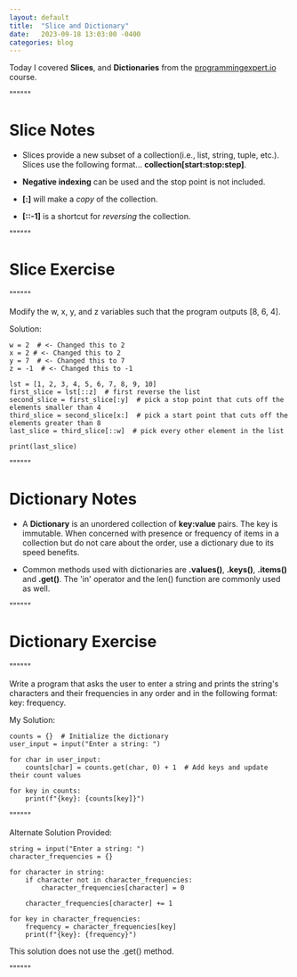 ```yaml
---
layout: default
title:  "Slice and Dictionary"
date:   2023-09-18 13:03:00 -0400
categories: blog
---
```

Today I covered __Slices__, and __Dictionaries__ from the [programmingexpert.io][course-site] course. 

""""""

# Slice Notes

- Slices provide a new subset of a collection(i.e., list, string, tuple, etc.). Slices use the following format... 
__collection[start:stop:step]__. 

- __Negative indexing__ can be used and the stop point is not included. 

- __[:]__ will make a _copy_ of the collection.

- __[::-1]__ is a shortcut for _reversing_ the collection.

""""""

# Slice Exercise

""""""

Modify the w, x, y, and z variables such that the program outputs [8, 6, 4].

Solution:

    w = 2  # <- Changed this to 2
    x = 2 # <- Changed this to 2
    y = 7  # <- Changed this to 7
    z = -1  # <- Changed this to -1

    lst = [1, 2, 3, 4, 5, 6, 7, 8, 9, 10]
    first_slice = lst[::z]  # first reverse the list
    second_slice = first_slice[:y]  # pick a stop point that cuts off the elements smaller than 4
    third_slice = second_slice[x:]  # pick a start point that cuts off the elements greater than 8
    last_slice = third_slice[::w]  # pick every other element in the list

    print(last_slice)

""""""

# Dictionary Notes

- A __Dictionary__ is an unordered collection of __key:value__ pairs. The key is immutable. When concerned with presence or frequency of items in a collection but do not care about the order, use a dictionary due to its speed benefits. 

- Common methods used with dictionaries are __.values()__, __.keys()__, __.items()__ and __.get()__. The 'in' operator and the len() function are commonly used as well.

""""""

# Dictionary Exercise

""""""

Write a program that asks the user to enter a string and prints the string's characters and their frequencies in any order and in the following format: key: frequency.

My Solution: 

    counts = {}  # Initialize the dictionary
    user_input = input("Enter a string: ")

    for char in user_input:
        counts[char] = counts.get(char, 0) + 1  # Add keys and update their count values

    for key in counts:
        print(f"{key}: {counts[key]}")

""""""

Alternate Solution Provided:

    string = input("Enter a string: ")
    character_frequencies = {}

    for character in string:
        if character not in character_frequencies:
            character_frequencies[character] = 0

        character_frequencies[character] += 1

    for key in character_frequencies:
        frequency = character_frequencies[key]
        print(f"{key}: {frequency}")

This solution does not use the .get() method.

""""""

[course-site]: https://www.programmingexpert.io/index